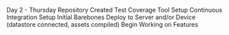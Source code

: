 Day 2 - Thursday
Repository Created
Test Coverage Tool Setup
Continuous Integration Setup
Initial Barebones Deploy to Server and/or Device (datastore connected, assets compiled)
Begin Working on Features
